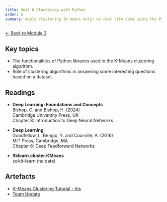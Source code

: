 ```yaml
---
title: Unit 6 Clustering with Python
order: 6
summary: Apply clustering (K-means only) on real life data using the Python libraries in scikit-learn.
---
```


[← Back to Module 3](./)

## Key topics
- The functionalities of Python libraries used in the K-Means clustering algorithm.
- Role of clustering algorithms in answering some interesting questions based on a dataset.

## Readings
- **Deep Learning: Foundations and Concepts**  
  Bishop, C. and Bishop, H. (2024)  
  Cambridge University Press, UK  
  Chapter 8: Introduction to Deep Neural Networks

- **Deep Learning**  
  Goodfellow, I., Bengio, Y. and Courville, A. (2016)  
  MIT Press, Cambridge, MA  
  Chapter 6: Deep Feedforward Networks

- **Sklearn.cluster.KMeans**  
  scikit-learn (no date)

## Artefacts
- [K–Means Clustering Tutorial - Iris](../../artefacts/module-3/unit-6-iris.ipynb)
- [Team Update](../../artefacts/module-3/unit-6-team-update.pdf)
